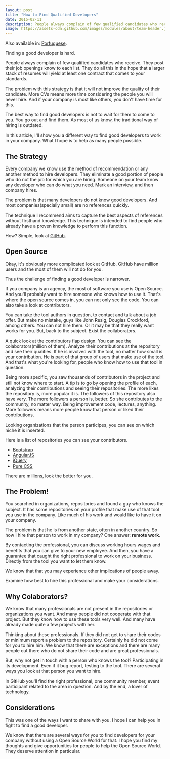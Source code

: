 ```yaml
---
layout: post
title: "How to Find Qualified Developers"
date: 2015-02-11
description: People always complain of few qualified candidates who receive. They post their job openings know to each list. They do all this in the hope that a larger stack of resumes will yield at least one contract that comes to your standards.
image: https://assets-cdn.github.com/images/modules/about/team-header.jpg
---
```


<div class="post-content-meta">
    <p>
        Also available in: <a href="https://medium.com/@randsonjs/guia-para-encontrar-desenvolvedores-qualificados-c6d65594534">Portuguese</a>.
    </p>
</div>

Finding a good developer is hard.

People always complain of few qualified candidates who receive. They post their job openings know to each list. They do all this in the hope that a larger stack of resumes will yield at least one contract that comes to your standards.

The problem with this strategy is that it will not improve the quality of their candidate. More CVs means more time considering the people you will never hire. And if your company is most like others, you don't have time for this.

The best way to find good developers is not to wait for them to come to you. You go out and find them. As most of us know, the traditional way of hiring is outdated.

In this article, I'll show you a different way to find good developers to work in your company. What I hope is to help as many people possible.

## The Strategy

Every company we know use the method of recommendation or any another method to hire developers. They eliminate a good portion of people who do not the job for which you are hiring. Someone on your team know any developer who can do what you need. Mark an interview, and then company hires.

The problem is that many developers do not know good developers. And most companies(specially small) are no references quickly.

The technique I recommend aims to capture the best aspects of references without firsthand knowledge. This technique is intended to find people who already have a proven knowledge to perform this function.

How? Simple, look at [GitHub](https://github.com).

## Open Source

Okay, it's obviously more complicated look at GitHub. GitHub have million users and the most of them will not do for you.

Thus the challenge of finding a good developer is narrower.

If you company is an agency, the most of software you use is Open Source. And you'll probably want to hire someone who knows how to use it. That's where the open source comes in, you can not only see the code. You can also take a look at contributors.

You can take the tool authors in question, to contact and talk about a job offer. But make no mistake, guys like John Resig, Douglas Crockford, among others. You can not hire them. Or it may be that they really want works for you. But, back to the subject. Exist the collaborators.

A quick look at the contributors flap design. You can see the colaborators(million of them). Analyze their contributions at the repository and see their qualities. If he is involved with the tool, no matter how small is your contribution. He is part of that group of users that make use of the tool. And that's what you're looking for, people who know how to use that tool in question.

Being more specific, you saw thousands of contributors in the project and still not know where to start. A tip is to go by opening the profile of each, analyzing their contributions and seeing their repositories. The more likes the repository is, more popular it is. The followers of this repository also have very. The more followers a person is, better. So she contributes to the community, no matter way. Being improvement code, lectures, anything. More followers means more people know that person or liked their contributions.

Looking organizations that the person participes, you can see on which niche it is inserted.

Here is a list of repositories you can see your contributors.

* [Bootstrap](https://github.com/twbs/bootstrap)
* [AngularJS](https://github.com/angular/angular.js)
* [jQuery](https://github.com/jquery/jquery)
* [Pure CSS](https://github.com/yahoo/pure)

There are millions, look the better for you.

## The Problem!

You searched in organizations, repositories and found a guy who knows the subject. It has some repositories on your profile that make use of that tool you use in the company. Like much of his work and would like to have it on your company.

The problem is that he is from another state, often in another country. So how I hire that person to work in my company? One answer: **remote work**.

By contacting the professional, you can discuss working hours wages and benefits that you can give to your new employee. And then, you have a guarantee that caught the right professional to work on your business. Directly from the tool you want to let them know.

We know that that you may experience other implications of people away.

Examine how best to hire this professional and make your considerations.

## Why Colaborators?

We know that many professionals are not present in the repositories or organizations you want. And many people did not cooperate with that project. But they know how to use these tools very well. And many have already made quite a few projects with her.

Thinking about these professionals. If they did not get to share their codes or minimum report a problem to the repository. Certainly he did not come for you to hire him. We know that there are exceptions and there are many people out there who do not share their code and are great professionals.

But, why not get in touch with a person who knows the tool? Participating in its development. Even if it bug report, testing to the tool. There are several ways you look at that person you want to hire.

In GitHub you'll find the right professional, one community member, event participant related to the area in question. And by the end, a lover of technology.

## Considerations

This was one of the ways I want to share with you. I hope I can help you in fight to find a good developer.

We know that there are several ways for you to find developers for your company without using a Open Source World for that. I hope you find my thoughts and give opportunities for people to help the Open Source World. They deserve attention in particular.
